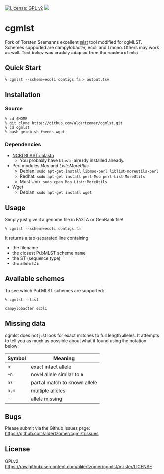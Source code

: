 [![License: GPL v2](https://img.shields.io/badge/License-GPL%20v2-blue.svg)](https://www.gnu.org/licenses/old-licenses/gpl-2.0.en.html) ![](https://img.shields.io/badge/Language-Perl_5-steelblue.svg)

# cgmlst

Fork of Torsten Seemanns excellent [mlst](https://github.com/tseemann/mlst) tool modified for cgMLST. Schemes supported are campylobacter, ecoli and Lmono. Others may work as well. 
Text below was crudely adapted from the readme of mlst

## Quick Start

    % cgmlst --scheme=ecoli contigs.fa > output.tsv

## Installation

### Source

    % cd $HOME
    % git clone https://github.com/aldertzomer/cgmlst.git
    % cd cgmlst
    % bash getdb.sh #needs wget

    
### Dependencies

* [NCBI BLAST+ blastn](https://www.ncbi.nlm.nih.gov/books/NBK279671/) 
  * You probably have `blastn` already installed already.
* Perl modules *Moo* and *List::MoreUtils*
  * Debian: `sudo apt-get install libmoo-perl liblist-moreutils-perl`
  * Redhat: `sudo apt-get install perl-Moo perl-List-MoreUtils`
  * Most Unix: `sudo cpan Moo List::MoreUtils`
* Wget
  * Debian: `sudo apt-get install wget`

## Usage

Simply just give it a genome file in FASTA or GenBank file!

    % cgmlst --scheme=ecoli contigs.fa

It returns a tab-separated line containing
* the filename
* the closest PubMLST scheme name
* the ST (sequence type)
* the allele IDs

## Available schemes

To see which PubMLST schemes are supported:

    % cgmlst --list
    
    campylobacter ecoli

## Missing data

cgmlst does not just look for exact matches to full length alleles. 
It attempts to tell you as much as possible about what it found using the
notation below:

Symbol | Meaning
--- | ---
`n` | exact intact allele
`~n` | novel allele similar to n
`n?` | partial match to known allele
`n,m` | multiple alleles
`-` | allele missing

## Bugs

Please submit via the Github Issues page: https://github.com/aldertzomer/cgmlst/issues

## License

GPLv2: https://raw.githubusercontent.com/aldertzomer/cgmlst/master/LICENSE

